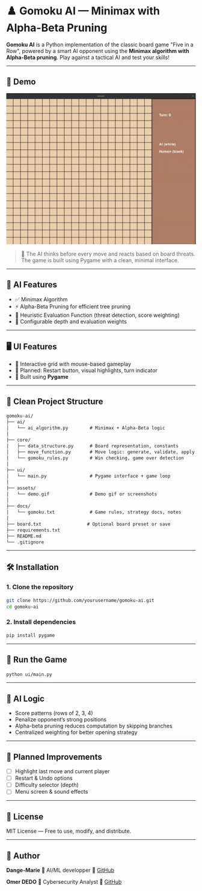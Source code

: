 # ♟️ Gomoku AI — Minimax with Alpha-Beta Pruning

**Gomoku AI** is a Python implementation of the classic board game "Five in a Row", powered by a smart AI opponent using the **Minimax algorithm with Alpha-Beta pruning**. Play against a tactical AI and test your skills!

---

## 🎥 Demo

<p align="center">
  <img src="assets/demo.gif" alt="Gomoku Gameplay Demo" width="600">
</p>

> 🧠 The AI thinks before every move and reacts based on board threats. The game is built using Pygame with a clean, minimal interface.

---

## 🧠 AI Features

* ✅ Minimax Algorithm
* ⚡ Alpha-Beta Pruning for efficient tree pruning
* 🧠 Heuristic Evaluation Function (threat detection, score weighting)
* 🧪 Configurable depth and evaluation weights

---

## 🖥️ UI Features

* 🎯 Interactive grid with mouse-based gameplay
* 🔄 Planned: Restart button, visual highlights, turn indicator
* 🧱 Built using **Pygame**

---

## 📁 Clean Project Structure

```
gomoku-ai/
├── ai/
│   └── ai_algorithm.py        # Minimax + Alpha-Beta logic
│
├── core/
│   ├── data_structure.py      # Board representation, constants
│   ├── move_function.py       # Move logic: generate, validate, apply
│   └── gomoku_rules.py        # Win checking, game over detection
│
├── ui/
│   └── main.py                # Pygame interface + game loop
│
├── assets/
│   └── demo.gif               # Demo gif or screenshots
│
├── docs/
│   └── gomoku.txt             # Game rules, strategy docs, notes
│
├── board.txt                 # Optional board preset or save
├── requirements.txt
├── README.md
└── .gitignore
```
---

## 🛠️ Installation

### 1. Clone the repository

```bash
git clone https://github.com/yourusername/gomoku-ai.git
cd gomoku-ai
```

### 2. Install dependencies

```bash
pip install pygame
```

---

## 🚀 Run the Game

```bash
python ui/main.py
```

---

## 🧪 AI Logic

* Score patterns (rows of 2, 3, 4)
* Penalize opponent’s strong positions
* Alpha-beta pruning reduces computation by skipping branches
* Centralized weighting for better opening strategy

---

## 🔧 Planned Improvements

* [ ] Highlight last move and current player
* [ ] Restart & Undo options
* [ ] Difficulty selector (depth)
* [ ] Menu screen & sound effects

---

## 📜 License

MIT License — Free to use, modify, and distribute.

---

## 👤 Author

**Dange-Marie**
🧠 AI/ML developper
🔗 [GitHub](https://github.com/yourusername)

**Omer DEDO**
🧠 Cybersecurity Analyst
🔗 [GitHub](https://github.com/200omer)

